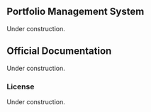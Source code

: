 ## Portfolio Management System

Under construction.

## Official Documentation

Under construction.

### License

Under construction.